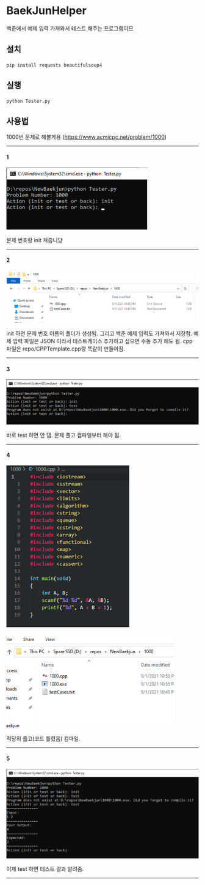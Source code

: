 # BaekJunHelper
백준에서 예제 입력 가져와서 테스트 해주는 프로그램이므

## 설치
`pip install requests beautifulsoup4`

## 실행
`python Tester.py`

## 사용법

1000번 문제로 해볼게용 (https://www.acmicpc.net/problem/1000)

---

#### 1

![](Demo/0.png)

문제 번호랑 init 쳐줍니당

---

#### 2

![](Demo/1.png)

init 하면 문제 번호 이름의 폴더가 생성됨. 그리고 백준 예제 입력도 가져와서 저장함. 예제 입력 파일은 JSON 이라서 테스트케이스 추가하고 싶으면 수동 추가 해도 됨. cpp 파일은 repo/CPPTemplate.cpp랑 똑같이 만들어짐.

---

#### 3
![](Demo/2.png)

바로 test 하면 안 댐. 문제 풀고 컴파일부터 해야 됨.

---

#### 4
![](Demo/3.png)

![](Demo/4.png)

적당히 풀고(코드 틀렸음) 컴파일.

---

#### 5
![](Demo/5.png)

이제 test 하면 테스트 결과 알려줌.

---